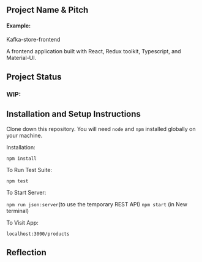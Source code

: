 ## Project Name & Pitch

#### Example:

Kafka-store-frontend

A frontend application built with React, Redux toolkit, Typescript, and Material-UI.

## Project Status


### WIP:



## Installation and Setup Instructions


Clone down this repository. You will need `node` and `npm` installed globally on your machine.  

Installation:

`npm install`  

To Run Test Suite:  

`npm test`  

To Start Server:

`npm run json:server`(to use the temporary REST API)
`npm start`  (in New terminal)



To Visit App:

`localhost:3000/products`  

## Reflection
